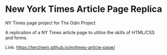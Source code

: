 # New York Times Article Page Replica
NY Times page project for The Odin Project

A replication of a NY Times article page to utilize the skills of HTML/CSS and forms.

Link: https://terchiem.github.io/nytimes-article-page/